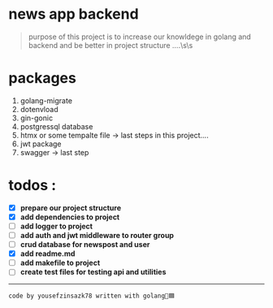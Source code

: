 # news app backend
> purpose of this project is to increase our knowldege in golang and backend 
> and be better in project structure ....\s\s


# packages
1. golang-migrate  
2. dotenvload
3. gin-gonic
4. postgressql database
5. htmx or some tempalte file -> last steps in this project....
6. jwt package
7. swagger -> last step

# todos :
- [x] **prepare our project structure**
- [x] **add dependencies to project**
- [ ] **add logger to project**
- [ ] **add auth and jwt middleware to router group**
- [ ] **crud database for newspost and user**
- [x] **add readme.md**
- [ ] **add makefile to project**
- [ ] **create test files for testing api and utilities**

---
```
code by yousefzinsazk78 written with golang💙🟦
```